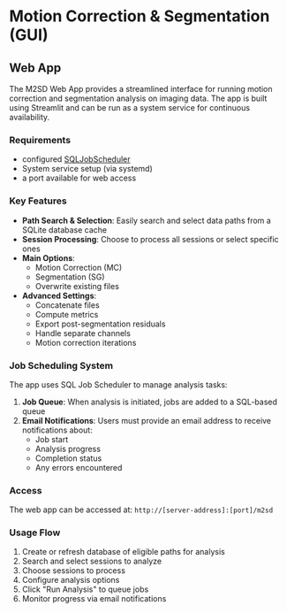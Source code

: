 # Motion Correction & Segmentation (GUI)

## Web App

The M2SD Web App provides a streamlined interface for running motion correction and segmentation analysis on imaging data. The app is built using Streamlit and can be run as a system service for continuous availability.

### Requirements

- configured [SQLJobScheduler](https://github.com/thicclatka/SQLJobScheduler)
- System service setup (via systemd)
- a port available for web access

### Key Features

- **Path Search & Selection**: Easily search and select data paths from a SQLite database cache
- **Session Processing**: Choose to process all sessions or select specific ones
- **Main Options**:
    - Motion Correction (MC)
    - Segmentation (SG)
    - Overwrite existing files
- **Advanced Settings**:
    - Concatenate files
    - Compute metrics
    - Export post-segmentation residuals
    - Handle separate channels
    - Motion correction iterations

### Job Scheduling System

The app uses SQL Job Scheduler to manage analysis tasks:

1. **Job Queue**: When analysis is initiated, jobs are added to a SQL-based queue
2. **Email Notifications**: Users must provide an email address to receive notifications about:
   - Job start
   - Analysis progress
   - Completion status
   - Any errors encountered

### Access

The web app can be accessed at: `http://[server-address]:[port]/m2sd`

### Usage Flow

1. Create or refresh database of eligible paths for analysis
2. Search and select sessions to analyze
3. Choose sessions to process
4. Configure analysis options
5. Click "Run Analysis" to queue jobs
6. Monitor progress via email notifications
